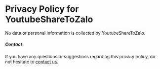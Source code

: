 # Privacy Policy for YoutubeShareToZalo

No data or personal information is collected by YoutubeShareToZalo.

##### Contact

If you have any questions or suggestions regarding this privacy policy, do not hesitate to [contact us](https://github.com/nghduc97/yt-share-to-zalo-ext/issues/new).
